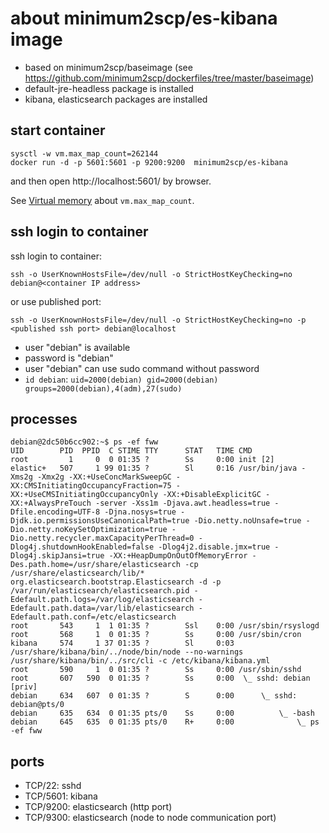 # about minimum2scp/es-kibana image

 * based on minimum2scp/baseimage (see https://github.com/minimum2scp/dockerfiles/tree/master/baseimage)
 * default-jre-headless package is installed
 * kibana, elasticsearch packages are installed

## start container

```
sysctl -w vm.max_map_count=262144
docker run -d -p 5601:5601 -p 9200:9200  minimum2scp/es-kibana
```

and then open http://localhost:5601/ by browser.

See [Virtual memory](https://www.elastic.co/guide/en/elasticsearch/reference/current/vm-max-map-count.html) about `vm.max_map_count`.

## ssh login to container

ssh login to container:

```
ssh -o UserKnownHostsFile=/dev/null -o StrictHostKeyChecking=no debian@<container IP address>
```

or use published port:

```
ssh -o UserKnownHostsFile=/dev/null -o StrictHostKeyChecking=no -p <published ssh port> debian@localhost
```

 * user "debian" is available
 * password is "debian"
 * user "debian" can use sudo command without password
 * `id debian`: `uid=2000(debian) gid=2000(debian) groups=2000(debian),4(adm),27(sudo)`

## processes

```console
debian@2dc50b6cc902:~$ ps -ef fww
UID        PID  PPID  C STIME TTY      STAT   TIME CMD
root         1     0  0 01:35 ?        Ss     0:00 init [2]
elastic+   507     1 99 01:35 ?        Sl     0:16 /usr/bin/java -Xms2g -Xmx2g -XX:+UseConcMarkSweepGC -XX:CMSInitiatingOccupancyFraction=75 -XX:+UseCMSInitiatingOccupancyOnly -XX:+DisableExplicitGC -XX:+AlwaysPreTouch -server -Xss1m -Djava.awt.headless=true -Dfile.encoding=UTF-8 -Djna.nosys=true -Djdk.io.permissionsUseCanonicalPath=true -Dio.netty.noUnsafe=true -Dio.netty.noKeySetOptimization=true -Dio.netty.recycler.maxCapacityPerThread=0 -Dlog4j.shutdownHookEnabled=false -Dlog4j2.disable.jmx=true -Dlog4j.skipJansi=true -XX:+HeapDumpOnOutOfMemoryError -Des.path.home=/usr/share/elasticsearch -cp /usr/share/elasticsearch/lib/* org.elasticsearch.bootstrap.Elasticsearch -d -p /var/run/elasticsearch/elasticsearch.pid -Edefault.path.logs=/var/log/elasticsearch -Edefault.path.data=/var/lib/elasticsearch -Edefault.path.conf=/etc/elasticsearch
root       543     1  1 01:35 ?        Ssl    0:00 /usr/sbin/rsyslogd
root       568     1  0 01:35 ?        Ss     0:00 /usr/sbin/cron
kibana     574     1 37 01:35 ?        Sl     0:03 /usr/share/kibana/bin/../node/bin/node --no-warnings /usr/share/kibana/bin/../src/cli -c /etc/kibana/kibana.yml
root       590     1  0 01:35 ?        Ss     0:00 /usr/sbin/sshd
root       607   590  0 01:35 ?        Ss     0:00  \_ sshd: debian [priv]
debian     634   607  0 01:35 ?        S      0:00      \_ sshd: debian@pts/0
debian     635   634  0 01:35 pts/0    Ss     0:00          \_ -bash
debian     645   635  0 01:35 pts/0    R+     0:00              \_ ps -ef fww
```

## ports

 * TCP/22: sshd
 * TCP/5601: kibana
 * TCP/9200: elasticsearch (http port)
 * TCP/9300: elasticsearch (node to node communication port)

